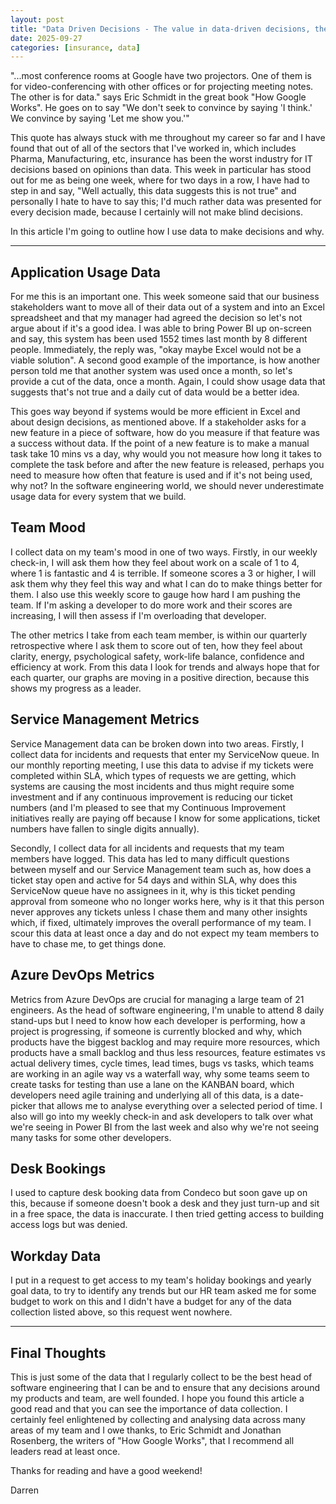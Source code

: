 ```yaml
---
layout: post
title: "Data Driven Decisions - The value in data-driven decisions, the data I collect and how I use it"
date: 2025-09-27
categories: [insurance, data]
---
```


"...most conference rooms at Google have two projectors. One of them is for video-conferencing with other offices or for projecting meeting notes. The other is for data." says Eric Schmidt in the great book "How Google Works". He goes on to say "We don't seek to convince by saying 'I think.' We convince by saying 'Let me show you.'"

This quote has always stuck with me throughout my career so far and I have found that out of all of the sectors that I've worked in, which includes Pharma, Manufacturing, etc, insurance has been the worst industry for IT decisions based on opinions than data. This week in particular has stood out for me as being one week, where for two days in a row, I have had to step in and say, "Well actually, this data suggests this is not true" and personally I hate to have to say this; I'd much rather data was presented for every decision made, because I certainly will not make blind decisions.

In this article I'm going to outline how I use data to make decisions and why.

---

## Application Usage Data

For me this is an important one. This week someone said that our business stakeholders want to move all of their data out of a system and into an Excel spreadsheet and that my manager had agreed the decision so let's not argue about if it's a good idea. I was able to bring Power BI up on-screen and say, this system has been used 1552 times last month by 8 different people. Immediately, the reply was, "okay maybe Excel would not be a viable solution". A second good example of the importance, is how another person told me that another system was used once a month, so let's provide a cut of the data, once a month. Again, I could show usage data that suggests that's not true and a daily cut of data would be a better idea.

This goes way beyond if systems would be more efficient in Excel and about design decisions, as mentioned above. If a stakeholder asks for a new feature in a piece of software, how do you measure if that feature was a success without data. If the point of a new feature is to make a manual task take 10 mins vs a day, why would you not measure how long it takes to complete the task before and after the new feature is released, perhaps you need to measure how often that feature is used and if it's not being used, why not? In the software engineering world, we should never underestimate usage data for every system that we build.

## Team Mood

I collect data on my team's mood in one of two ways. Firstly, in our weekly check-in, I will ask them how they feel about work on a scale of 1 to 4, where 1 is fantastic and 4 is terrible. If someone scores a 3 or higher, I will ask them why they feel this way and what I can do to make things better for them. I also use this weekly score to gauge how hard I am pushing the team. If I'm asking a developer to do more work and their scores are increasing, I will then assess if I'm overloading that developer.

The other metrics I take from each team member, is within our quarterly retrospective where I ask them to score out of ten, how they feel about clarity, energy, psychological safety, work-life balance, confidence and efficiency at work. From this data I look for trends and always hope that for each quarter, our graphs are moving in a positive direction, because this shows my progress as a leader.

## Service Management Metrics

Service Management data can be broken down into two areas. Firstly, I collect data for incidents and requests that enter my ServiceNow queue. In our monthly reporting meeting, I use this data to advise if my tickets were completed within SLA, which types of requests we are getting, which systems are causing the most incidents and thus might require some investment and if any continuous improvement is reducing our ticket numbers (and I'm pleased to see that my Continuous Improvement initiatives really are paying off because I know for some applications, ticket numbers have fallen to single digits annually).

Secondly, I collect data for all incidents and requests that my team members have logged. This data has led to many difficult questions between myself and our Service Management team such as, how does a ticket stay open and active for 54 days and within SLA, why does this ServiceNow queue have no assignees in it, why is this ticket pending approval from someone who no longer works here, why is it that this person never approves any tickets unless I chase them and many other insights which, if fixed, ultimately improves the overall performance of my team. I scour this data at least once a day and do not expect my team members to have to chase me, to get things done.

## Azure DevOps Metrics

Metrics from Azure DevOps are crucial for managing a large team of 21 engineers. As the head of software engineering, I'm unable to attend 8 daily stand-ups but I need to know how each developer is performing, how a project is progressing, if someone is currently blocked and why, which products have the biggest backlog and may require more resources, which products have a small backlog and thus less resources, feature estimates vs actual delivery times, cycle times, lead times, bugs vs tasks, which teams are working in an agile way vs a waterfall way, why some teams seem to create tasks for testing than use a lane on the KANBAN board, which developers need agile training and underlying all of this data, is a date-picker that allows me to analyse everything over a selected period of time. I also will go into my weekly check-in and ask developers to talk over what we're seeing in Power BI from the last week and also why we're not seeing many tasks for some other developers.

## Desk Bookings

I used to capture desk booking data from Condeco but soon gave up on this, because if someone doesn't book a desk and they just turn-up and sit in a free space, the data is inaccurate. I then tried getting access to building access logs but was denied.

## Workday Data

I put in a request to get access to my team's holiday bookings and yearly goal data, to try to identify any trends but our HR team asked me for some budget to work on this and I didn't have a budget for any of the data collection listed above, so this request went nowhere.

---

## Final Thoughts

This is just some of the data that I regularly collect to be the best head of software engineering that I can be and to ensure that any decisions around my products and team, are well founded. I hope you found this article a good read and that you can see the importance of data collection. I certainly feel enlightened by collecting and analysing data across many areas of my team and I owe thanks, to Eric Schmidt and Jonathan Rosenberg, the writers of "How Google Works", that I recommend all leaders read at least once.

Thanks for reading and have a good weekend!

Darren
